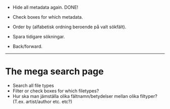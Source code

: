 * Hide all metadata again. DONE!

* Check boxes for which metadata.
* Order by (alfabetisk ordning beroende på valt sökfält).
* Spara tidigare sökningar.
* Back/forward.

---
# The mega search page
* Search all file types
* Filter or check boxes for which filetypes?
* Hur ska man jämställa olika fältnamn/betydelser mellan olika filtyper? (T.ex. artist/author etc. etc?)


